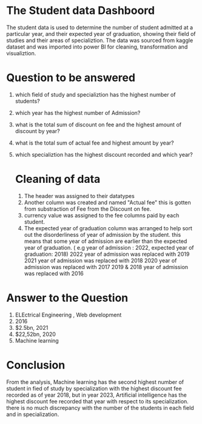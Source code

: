 # The Student data Dashboord
The student data is used to determine the number of student admitted at a particular year, and their expected year of graduation, showing their field of studies and their areas of specializtion. The data was sourced from kaggle dataset and was imported into power BI for cleaning, transformation and visualiztion.

# Question to be answered
1. which field of study and specializtion has the highest number of students?
2. which year has the highest number of Admission?
3. what is the total sum of discount on fee and the highest amount of discount by year?
4. what is the total sum of actual fee and highest amount by year?
5. which specializtion has the highest discount recorded and which year?

   # Cleaning of data
   1. The header was assigned to their datatypes
   2. Another column was created and named "Actual fee" this is gotten from substraction of Fee from the Discount on fee.
   3. currency value was assigned to the fee columns paid by each student.
   4. The expected year of graduation column was arranged to help sort out the disorderliness of year of admission by the student. this means that some year of admission are earlier than the expected year of graduation. ( e.g year of admission : 2022, expected year of graduation: 2018)
       2022 year of admission was replaced with 2019
       2021 year of admission was replaced with 2018
       2020 year of admission was replaced with 2017
       2019 & 2018 year of admission was replaced with 2016
      
# Answer to the Question
1. ELEctrical Engineering , Web development
2. 2016
3. $2.5bn, 2021
4. $22,52bn, 2020
5. Machine learning

# Conclusion
From the analysis, Machine learning has the second highest number of student in fied of study by specialization with the highest discount fee recorded as of year 2018, but in  year 2023, Artificial intelligence has the highest discount fee recorded that year with respect to its specialization. there is no much discrepancy with the number of the students in each field and in specialization.

